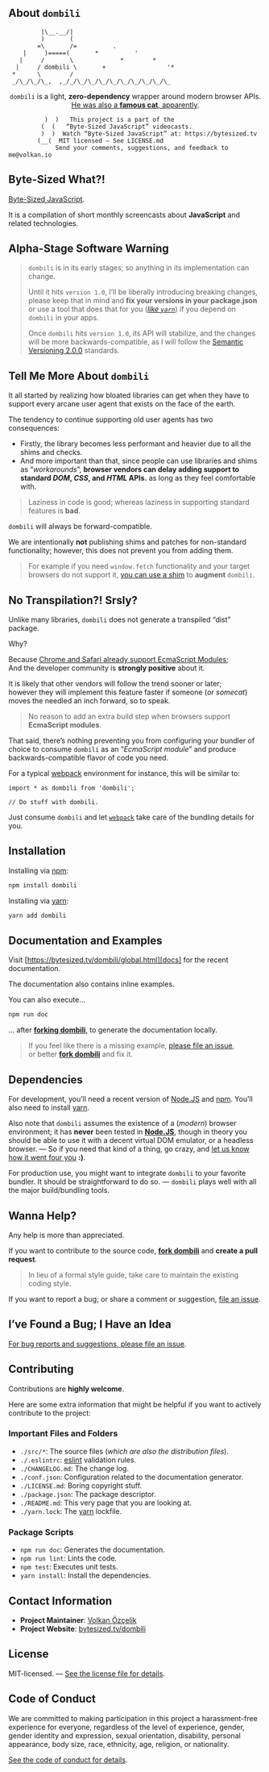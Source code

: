 ## About `dombili`

```text
         |\__.__/|
         )       (
        =\       /=          .
    |     )=====(       *          '
   |     /       \             *        *
  |     / dombili \       +                 '*
 *      \        /
 _/\_/\_/\_,  ,_/_/\_/\_/\_/\_/\_/\_/\_/\_/\_
```

<center>
<code>dombili</code> is a light, <strong>zero-dependency</strong> wrapper around modern browser APIs.
<br>
<a href="http://www.telegraph.co.uk/news/2016/11/10/outrage-after-istanbuls-iconic-celebrity-cat-statue-is-stolen/">He was also a <strong>famous cat</strong>, apparently</a>.
</center>

```text
          )  )   This project is a part of the
         (  (   “Byte-Sized JavaScript” videocasts.
         )  )  Watch “Byte-Sized JavaScript” at: https://bytesized.tv
        (__(  MIT licensed — See LICENSE.md
             Send your comments, suggestions, and feedback to me@volkan.io
```

## Byte-Sized What?!

[Byte-Sized JavaScript][vidcast].

It is a compilation of short monthly screencasts about **JavaScript** and related technologies.

## Alpha-Stage Software Warning

> `dombili` is in its early stages; so anything in its implementation can change.
>
> Until it hits `version 1.0`, I’ll be liberally introducing breaking changes, please keep that in mind and **fix your versions in your package.json** or use a tool that does that for you (*[like `yarn`][yarn]*) if you depend on `dombili` in your apps.
>
> Once `dombili` hits `version 1.0`, its API will stabilize, and the changes will be more backwards-compatible, as I will follow the [Semantic Versioning 2.0.0](http://semver.org/spec/v2.0.0.html) standards.

## Tell Me More About `dombili`

It all started by realizing how bloated libraries can get when they have to support every arcane user agent that exists on the face of the earth.

The tendency to continue supporting old user agents has two consequences:

* Firstly, the library becomes less performant and heavier due to all the shims and checks.
* And more important than that, since people can use libraries and shims as “*workarounds*”, **browser vendors can delay adding support to standard *DOM*, *CSS*, and *HTML* APIs.** as long as they feel comfortable with.

> Laziness in code is good; whereas laziness in supporting standard features is **bad**.

`dombili` will always be forward-compatible.

We are intentionally **not** publishing shims and patches for non-standard functionality; however, this does not prevent you from adding them.

> For example if you need `window.fetch` functionality and your target browsers do not support it, [you can use a shim][fetch] to **augment** `dombili`.

## No Transpilation?! Srsly?

Unlike many libraries, `dombili` does not generate a transpiled “dist” package.

Why?

Because [Chrome and Safari already support EcmaScript Modules][modules];<br>
And the developer community is **strongly positive** about it.

It is likely that other vendors will follow the trend sooner or later;<br>
however they will implement this feature faster if someone (*or somecat*)<br>
moves the needled an inch forward, so to speak.

> No reason to add an extra build step when browsers support **EcmaScript modules**.

That said, there’s nothing preventing you from configuring your bundler of choice to consume `dombili` as an “*EcmaScript module*” and produce backwards-compatible flavor of code you need.

For a typical [webpack][webpack] environment for instance, this will be similar to:

```
import * as dombili from 'dombili';

// Do stuff with dombili.
```

Just consume `dombili` and let [`webpack`][webpack] take care of the bundling details for you.

## Installation

Installing via [npm][npm]:

```bash
npm install dombili
```

Installing via [yarn][yarn]:

```bash
yarn add dombili
```

## Documentation and Examples

Visit [https://bytesized.tv/dombili/global.html][docs] for the recent documentation.

The documentation also contains inline examples.

You can also execute…

```bash
npm run doc
```

… after [**forking dombili**][fork], to generate the documentation locally.

> If you feel like there is a missing example, [please file an issue][issue],<br>
> or better **[fork dombili][fork]** and fix it.

## Dependencies

For development, you’ll need a recent version of [Node.JS][node] and [npm][npm]. You’ll also need to install [yarn][yarn].

Also note that `dombili` assumes the existence of a (*modern*) browser environment; it has **never** been tested in **[Node.JS][node]**, though in theory you should be able to use it with a decent virtual DOM emulator, or a headless browser. — So if you need that kind of a thing, go crazy, and [let us know how it went four you][issue] **:)**.

For production use, you might want to integrate `dombili` to your favorite bundler. It should be straightforward to do so. — `dombili` plays well with all the major build/bundling tools.

## Wanna Help?

Any help is more than appreciated.

If you want to contribute to the source code, **[fork dombili][fork]** and **create a pull request**.

> In lieu of a formal style guide, take care to maintain the existing coding style.

If you want to report a bug; or share a comment or suggestion, [file an issue][issue].

## I’ve Found a Bug; I Have an Idea

[For bug reports and suggestions, please file an issue][issue].

## Contributing

Contributions are **highly welcome**.

Here are some extra information that might be helpful if you want to actively contribute to the project:

### Important Files and Folders

* `./src/*`: The source files (*which are also the distribution files*).
* `./.eslintrc`: [eslint][eslint] validation rules.
* `./CHANGELOG.md`: The change log.
* `./conf.json`: Configuration related to the documentation generator.
* `./LICENSE.md`: Boring copyright stuff.
* `./package.json`: The package descriptor.
* `./README.md`: This very page that you are looking at.
* `./yarn.lock`: The [yarn][yarn] lockfile.

### Package Scripts

* `npm run doc`: Generates the documentation.
* `npm run lint`: Lints the code.
* `npm test`: Executes unit tests.
* `yarn install`: Install the dependencies.

## Contact Information

* **Project Maintainer**: [Volkan Özçelik](https://volkan.io/)
* **Project Website**: [bytesized.tv/dombili](https://bytesized.tv/dombili/)

## License

MIT-licensed. — [See the license file for details](https://github.com/jsbites/dombili/blob/master/LICENSE.md).

## Code of Conduct

We are committed to making participation in this project a harassment-free experience for everyone, regardless of the level of experience, gender, gender identity and expression, sexual orientation, disability, personal appearance, body size, race, ethnicity, age, religion, or nationality.

[See the code of conduct for details](https://github.com/jsbites/dombili/blob/master/CODE_OF_CONDUCT.md).

[news]: http://www.telegraph.co.uk/news/2016/11/10/outrage-after-istanbuls-iconic-celebrity-cat-statue-is-stolen/ "Farewell dombili"
[fetch]: https://github.com/github/fetch "window.fetch shim"
[issue]: https://github.com/jsbites/dombili/issues/new "File an issue"
[docs]: https://bytesized.tv/dombili/global.html "Documentation"
[modules]: https://www.chromestatus.com/feature/5365692190687232 "ES Modules"
[eslint]: http://eslint.org "eslint"
[yarn]: https://yarnpkg.com/en/ "yarn"
[npm]: https://www.npmjs.com "Never Please Meanies"
[vidcast]: https://bytesized.tv/ "ByteSized.TV"
[webpack]: https://webpack.github.io "Webpack"
[node]: https://nodejs.or/ "Node.JS"
[fork]: https://github.com/jsbites/dombili/ "Dombili on GitHub"